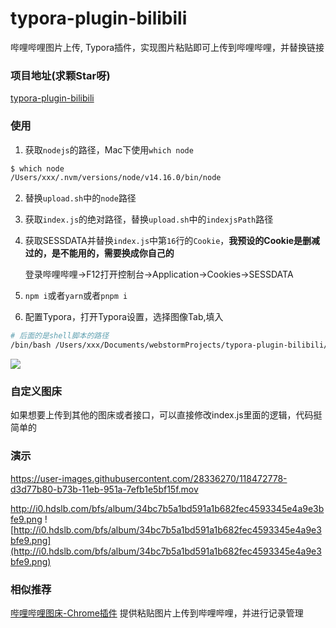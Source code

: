 # typora-plugin-bilibili
哔哩哔哩图片上传, Typora插件，实现图片粘贴即可上传到哔哩哔哩，并替换链接

### 项目地址(求颗Star呀)
[typora-plugin-bilibili](https://github.com/xlzy520/typora-plugin-bilibili)

### 使用
1. 获取`nodejs`的路径，Mac下使用`which node`
```bash
$ which node
/Users/xxx/.nvm/versions/node/v14.16.0/bin/node
```

2. 替换`upload.sh`中的`node`路径
3. 获取`index.js`的绝对路径，替换`upload.sh`中的`indexjsPath`路径
4. 获取SESSDATA并替换`index.js`中第`16`行的`Cookie`，**我预设的Cookie是删减过的，是不能用的，需要换成你自己的**
   
   登录哔哩哔哩→F12打开控制台→Application→Cookies→SESSDATA
5. `npm i`或者`yarn`或者`pnpm i`
6. 配置Typora，打开Typora设置，选择图像Tab,填入

```bash
# 后面的是shell脚本的路径
/bin/bash /Users/xxx/Documents/webstormProjects/typora-plugin-bilibili/upload.sh
```


![](http://i0.hdslb.com/bfs/album/1ae61c12ffc4a0ec9e67d4c7b173280902e4216c.png)

### 自定义图床
如果想要上传到其他的图床或者接口，可以直接修改index.js里面的逻辑，代码挺简单的

### 演示

https://user-images.githubusercontent.com/28336270/118472778-d3d77b80-b73b-11eb-951a-7efb1e5bf15f.mov


http://i0.hdslb.com/bfs/album/34bc7b5a1bd591a1b682fec4593345e4a9e3bfe9.png
![http://i0.hdslb.com/bfs/album/34bc7b5a1bd591a1b682fec4593345e4a9e3bfe9.png](http://i0.hdslb.com/bfs/album/34bc7b5a1bd591a1b682fec4593345e4a9e3bfe9.png)

### 相似推荐
[哔哩哔哩图床-Chrome插件](https://github.com/xlzy520/bilibili-img-uploader) 提供粘贴图片上传到哔哩哔哩，并进行记录管理
